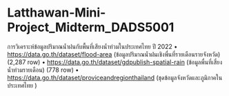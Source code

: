 # Latthawan-Mini-Project_Midterm_DADS5001
การวิเคราะห์ข้อมูลปริมาณน้ำฝนกับพื้นที่เสียงน้ำท่วมในประเทศไทย ปี 2022
       •	https://data.go.th/dataset/flood-area (ข้อมูลปริมาณน้ำฝนเชิงพื่นที่รายเดือนรายจังหวัด) (2,287 row)
       •	https://data.go.th/dataset/gdpublish-spatial-rain (ข้อมูลพื่นที่เสี่ยงน้ำท่วมรายเดือน) (778 row)
       •	https://data.go.th/dataset/proviceandregionthailand (ชุดข้อมูลจังหวัดและภูมิภาคในประเทศไทย ) 
